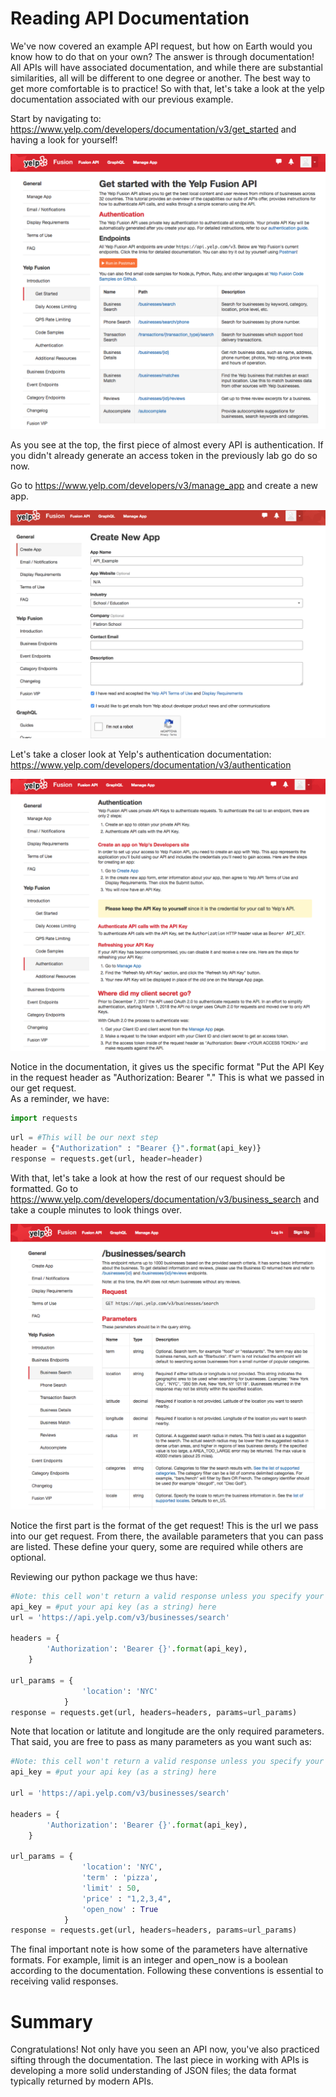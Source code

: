 
# Reading API Documentation

We've now covered an example API request, but how on Earth would you know how to do that on your own? The answer is through documentation! All APIs will have associated documentation, and while there are substantial similarities, all will be different to one degree or another. The best way to get more comfortable is to practice! So with that, let's take a look at the yelp documentation associated with our previous example.  

Start by navigating to: https://www.yelp.com/developers/documentation/v3/get_started and having a look for yourself!  

<img src="yelp_overview.png">

As you see at the top, the first piece of almost every API is authentication. If you didn't already generate an access token in the previously lab go do so now.  

Go to https://www.yelp.com/developers/v3/manage_app and create a new app. 

<img src="yelp_app.png">

Let's take a closer look at Yelp's authentication documentation:  
https://www.yelp.com/developers/documentation/v3/authentication
    
<img src="yelp_auth.png">

Notice in the documentation, it gives us the specific format "Put the API Key in the request header as "Authorization: Bearer <YOUR API KEY>"." This is what we passed in our get request.   
As a reminder, we have:


```python
import requests
```


```python
url = #This will be our next step
header = {"Authorization" : "Bearer {}".format(api_key)}
response = requests.get(url, header=header)
```

 With that, let's take a look at how the rest of our request should be formatted. Go to https://www.yelp.com/developers/documentation/v3/business_search  and take a couple minutes to look things over.
 
 <img src="yelp_docs.png">

Notice the first part is the format of the get request! This is the url we pass into our get request. From there, the available parameters that you can pass are listed. These define your query, some are required while others are optional.

Reviewing our python package we thus have:


```python
#Note: this cell won't return a valid response unless you specify your api key
api_key = #put your api key (as a string) here
url = 'https://api.yelp.com/v3/businesses/search'

headers = {
        'Authorization': 'Bearer {}'.format(api_key),
    }

url_params = {
                'location': 'NYC'
            }
response = requests.get(url, headers=headers, params=url_params)
```

Note that location or latitute and longitude are the only required parameters. That said, you are free to pass as many parameters as you want such as:


```python
#Note: this cell won't return a valid response unless you specify your api key
api_key = #put your api key (as a string) here

url = 'https://api.yelp.com/v3/businesses/search'

headers = {
        'Authorization': 'Bearer {}'.format(api_key),
    }

url_params = {
                'location': 'NYC',
                'term' : 'pizza',
                'limit' : 50,
                'price' : "1,2,3,4",
                'open_now' : True
            }
response = requests.get(url, headers=headers, params=url_params)
```

The final important note is how some of the parameters have alternative formats. For example, limit is an integer and open_now is a boolean according to the documentation. Following these conventions is essential to receiving valid responses.

# Summary

Congratulations! Not only have you seen an API now, you've also practiced sifting through the documentation. The last piece in working with APIs is developing a more solid understanding of JSON files; the data format typically returned by modern APIs.
